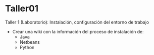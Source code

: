 # Taller01
Taller 1 (Laboratorio): Instalación, configuración del entorno de trabajo
* Crear una wiki con la información del proceso de instalación de:
  * Java
  * Netbeans
  * Python
